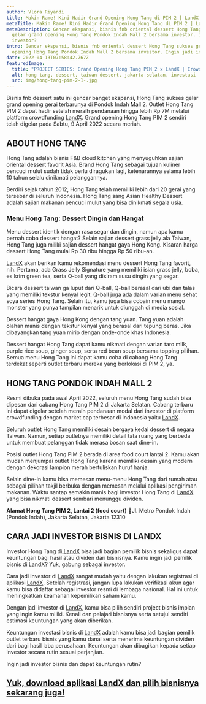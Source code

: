 ```yaml
---
author: Vlora Riyandi
title: Makin Rame! Kini Hadir Grand Opening Hong Tang di PIM 2 | LandX
metaTitle: Makin Rame! Kini Hadir Grand Opening Hong Tang di PIM 2 | LandX
metaDescription: Gencar ekspansi, bisnis fnb oriental dessert Hong Tang sukses
  gelar grand opening Hong Tang Pondok Indah Mall 2 bersama investor. Ingin jadi
  investor?
intro: Gencar ekspansi, bisnis fnb oriental dessert Hong Tang sukses gelar grand
  opening Hong Tang Pondok Indah Mall 2 bersama investor. Ingin jadi investor?
date: 2022-04-13T07:58:42.767Z
featuredImage:
  title: "PROJECT SERIES: Grand Opening Hong Tang PIM 2 x LandX | Crowdfunding"
  alt: hong tang, dessert, taiwan dessert, jakarta selatan, investasi
  src: img/hong-tang-pim-2-1-.jpg
---
```

Bisnis fnb dessert satu ini gencar banget ekspansi, Hong Tang sukses gelar grand opening gerai terbarunya di Pondok Indah Mall 2. 
Outlet Hong Tang PIM 2 dapat hadir setelah meraih pendanaan hingga lebih Rp 7M melalui platform crowdfunding [LandX](https://landx.id/). Grand opening Hong Tang PIM 2 sendiri telah digelar pada Sabtu, 9 April 2022 secara meriah.

## ABOUT HONG TANG

Hong Tang adalah bisnis F&B cloud kitchen yang menyuguhkan sajian oriental dessert favorit Asia. Brand Hong Tang sebagai tujuan kuliner pencuci mulut sudah tidak perlu diragukan lagi, ketenarannya selama lebih 10 tahun selalu dinikmati pelanggannya.

Berdiri sejak tahun 2012, Hong Tang telah memiliki lebih dari 20 gerai yang tersebar di seluruh Indonesia. Hong Tang sang Asian Healthy Dessert adalah sajian makanan pencuci mulut yang bisa dinikmati segala usia.

### Menu Hong Tang: Dessert Dingin dan Hangat

Menu dessert identik dengan rasa segar dan dingin, namun apa kamu pernah coba dessert hangat? Selain sajian dessert grass jelly ala Taiwan, Hong Tang juga miliki sajian dessert hangat gaya Hong Kong. Kisaran harga dessert Hong Tang mulai Rp 30 ribu hingga Rp 50 ribu-an.

[LandX](https://landx.id/) akan berikan kamu rekomendasi menu dessert Hong Tang favorit, nih. Pertama, ada Grass Jelly Signature yang memiliki isian grass jelly, boba, es krim green tea, serta Q-ball yang disiram susu dingin yang segar.

Bicara dessert taiwan ga luput dari Q-ball, Q-ball berasal dari ubi dan talas yang memiliki tekstur kenyal legit. Q-ball juga ada dalam varian menu sehat soya series Hong Tang. Selain itu, kamu juga bisa cobain menu mango monster yang punya tampilan menarik untuk diunggah di media sosial.

Dessert hangat gaya Hong Kong dengan tang yuan. Tang yuan adalah olahan manis dengan tekstur kenyal yang berasal dari tepung beras. Jika dibayangkan tang yuan mirip dengan onde-onde khas Indonesia.

Dessert hangat Hong Tang dapat kamu nikmati dengan varian taro milk, purple rice soup, ginger soup, serta red bean soup bersama topping pilihan. Semua menu Hong Tang ini dapat kamu coba di cabang Hong Tang terdekat seperti outlet terbaru mereka yang berlokasi di PIM 2, ya. 

## HONG TANG PONDOK INDAH MALL 2

Resmi dibuka pada awal April 2022, seluruh menu Hong Tang sudah bisa dipesan dari cabang Hong Tang PIM 2 di Jakarta Selatan. Cabang terbaru ini dapat digelar setelah meraih pendanaan modal dari investor di platform crowdfunding dengan market cap terbesar di Indonesia yaitu [LandX](https://landx.id/).

Seluruh outlet Hong Tang memiliki desain bergaya kedai dessert di negara Taiwan. Namun, setiap outletnya memiliki detail tata ruang yang berbeda untuk membuat pelanggan tidak merasa bosan saat dine-in.

Posisi outlet Hong Tang PIM 2 berada di area food court lantai 2. Kamu akan mudah menjumpai outlet Hong Tang karena memiliki desain yang modern dengan dekorasi lampion merah bertuliskan huruf hanja.

Selain dine-in kamu bisa memesan menu-menu Hong Tang dari rumah atau sebagai pilihan takjil berbuka dengan memesan melalui aplikasi pengiriman makanan. Waktu santap semakin manis bagi investor Hong Tang di [LandX ](https://landx.id/)yang bisa nikmati dessert sembari menunggu dividen.

**Alamat Hong Tang PIM 2, Lantai 2 (food court)**
📍Jl. Metro Pondok Indah (Pondok Indah), Jakarta Selatan, Jakarta 12310

## CARA JADI INVESTOR BISNIS DI LANDX

Investor Hong Tang di[ LandX](https://landx.id/) bisa jadi bagian pemilik bisnis sekaligus dapat keuntungan bagi hasil atau dividen dari bisnisnya. Kamu ingin jadi pemilik bisnis di [LandX](https://landx.id/)? Yuk, gabung sebagai investor.

Cara jadi investor di [LandX](https://landx.id/) sangat mudah yaitu dengan lakukan registrasi di aplikasi [LandX](https://landx.id/). Setelah registrasi, jangan lupa lakukan verifikasi akun agar kamu bisa didaftar sebagai investor resmi di lembaga nasional. Hal ini untuk meningkatkan keamanan kepemilikan saham kamu.

Dengan jadi investor di [LandX](https://landx.id/), kamu bisa pilih sendiri project bisnis impian yang ingin kamu miliki. Kenali dan pelajari bisnisnya serta setujui sendiri estimasi keuntungan yang akan diberikan.

Keuntungan investasi bisnis di [LandX](https://landx.id/) adalah kamu bisa jadi bagian pemilik outlet terbaru bisnis yang kamu danai serta menerima keuntungan dividen dari bagi hasil laba perusahaan. Keuntungan akan dibagikan kepada setiap investor secara rutin sesuai perjanjian.

Ingin jadi investor bisnis dan dapat keuntungan rutin?

## [Yuk, download aplikasi LandX dan pilih bisnisnya sekarang juga!](https://landx.id/)